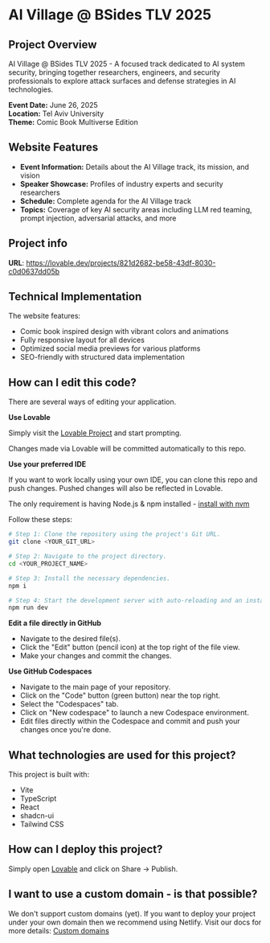 
# AI Village @ BSides TLV 2025

## Project Overview

AI Village @ BSides TLV 2025 - A focused track dedicated to AI system security, bringing together researchers, engineers, and security professionals to explore attack surfaces and defense strategies in AI technologies.

**Event Date:** June 26, 2025  
**Location:** Tel Aviv University  
**Theme:** Comic Book Multiverse Edition

## Website Features

- **Event Information:** Details about the AI Village track, its mission, and vision
- **Speaker Showcase:** Profiles of industry experts and security researchers
- **Schedule:** Complete agenda for the AI Village track
- **Topics:** Coverage of key AI security areas including LLM red teaming, prompt injection, adversarial attacks, and more

## Project info

**URL**: https://lovable.dev/projects/821d2682-be58-43df-8030-c0d0637dd05b

## Technical Implementation

The website features:
- Comic book inspired design with vibrant colors and animations
- Fully responsive layout for all devices
- Optimized social media previews for various platforms
- SEO-friendly with structured data implementation

## How can I edit this code?

There are several ways of editing your application.

**Use Lovable**

Simply visit the [Lovable Project](https://lovable.dev/projects/821d2682-be58-43df-8030-c0d0637dd05b) and start prompting.

Changes made via Lovable will be committed automatically to this repo.

**Use your preferred IDE**

If you want to work locally using your own IDE, you can clone this repo and push changes. Pushed changes will also be reflected in Lovable.

The only requirement is having Node.js & npm installed - [install with nvm](https://github.com/nvm-sh/nvm#installing-and-updating)

Follow these steps:

```sh
# Step 1: Clone the repository using the project's Git URL.
git clone <YOUR_GIT_URL>

# Step 2: Navigate to the project directory.
cd <YOUR_PROJECT_NAME>

# Step 3: Install the necessary dependencies.
npm i

# Step 4: Start the development server with auto-reloading and an instant preview.
npm run dev
```

**Edit a file directly in GitHub**

- Navigate to the desired file(s).
- Click the "Edit" button (pencil icon) at the top right of the file view.
- Make your changes and commit the changes.

**Use GitHub Codespaces**

- Navigate to the main page of your repository.
- Click on the "Code" button (green button) near the top right.
- Select the "Codespaces" tab.
- Click on "New codespace" to launch a new Codespace environment.
- Edit files directly within the Codespace and commit and push your changes once you're done.

## What technologies are used for this project?

This project is built with:

- Vite
- TypeScript
- React
- shadcn-ui
- Tailwind CSS

## How can I deploy this project?

Simply open [Lovable](https://lovable.dev/projects/821d2682-be58-43df-8030-c0d0637dd05b) and click on Share -> Publish.

## I want to use a custom domain - is that possible?

We don't support custom domains (yet). If you want to deploy your project under your own domain then we recommend using Netlify. Visit our docs for more details: [Custom domains](https://docs.lovable.dev/tips-tricks/custom-domain/)
